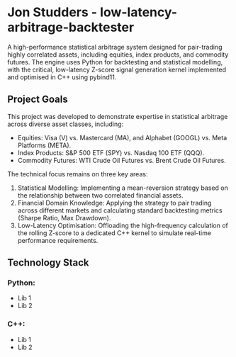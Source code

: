 # Jon Studders - low-latency-arbitrage-backtester

A high-performance statistical arbitrage system designed for pair-trading highly correlated assets, including equities, index products, and commodity futures. The engine uses Python for backtesting and statistical modelling, with the critical, low-latency Z-score signal generation kernel implemented and optimised in C++ using pybind11.

## Project Goals

This project was developed to demonstrate expertise in statistical arbitrage across diverse asset classes, including:
- Equities: Visa (V) vs. Mastercard (MA), and Alphabet (GOOGL) vs. Meta Platforms (META).
- Index Products: S&P 500 ETF (SPY) vs. Nasdaq 100 ETF (QQQ).
- Commodity Futures: WTI Crude Oil Futures vs. Brent Crude Oil Futures.

The technical focus remains on three key areas:
1. Statistical Modelling: Implementing a mean-reversion strategy based on the relationship between two correlated financial assets.
2. Financial Domain Knowledge: Applying the strategy to pair trading across different markets and calculating standard backtesting metrics (Sharpe Ratio, Max Drawdown).
3. Low-Latency Optimisation: Offloading the high-frequency calculation of the rolling Z-score to a dedicated C++ kernel to simulate real-time performance requirements.

## Technology Stack

### Python:
- Lib 1
- Lib 2

### C++:
- Lib 1
- Lib 2